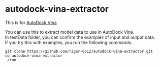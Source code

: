 # autodock-vina-extractor
This is for [AutoDock Vina](http://vina.scripps.edu/)

You can use this to extract model data to use in AutoDock Vina.<br>
In testData folder, you can confirm the examples of input and output data.<br>
If you try this with examples, you run the following commands.<br>
```
git clone https://github.com/Tiger-0512/autodock-vina-extractor.git
cd autodock-vina-extractor
./run
```

